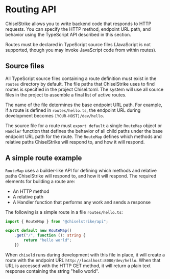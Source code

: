 # Routing API

ChiselStrike allows you to write backend code that responds to HTTP requests.
You can specify the HTTP method, endpoint URL path, and behavior using the
TypeScript API described in this section.

Routes must be declared in TypeScript source files (JavaScript is not supported,
though you may invoke JavaScript code from within routes).

## Source files

All TypeScript source files containing a route definition must exist in the
`routes` directory by default. The file paths that ChiselStrike uses to find
routes is specified in the project Chisel.toml. The system will use all source
files in the project to assemble a final list of active routes.

The name of the file determines the base endpoint URL path. For example, if a
route is defined in `routes/hello.ts`, the endpoint URL during development
becomes `[YOUR-HOST]/dev/hello`.

The source file for a route must `export default` a single `RouteMap` object or
`Handler` function that defines the behavior of all child paths under the base
endpoint URL path for the route. The `RouteMap` defines which methods and
relative paths ChiselStrike will respond to, and how it will respond.

## A simple route example

`RouteMap` uses a builder-like API for defining which methods and relative paths
ChiselStrike will respond to, and how it will respond. The required elements for
building a route are:

- An HTTP method
- A relative path
- A Handler function that performs any work and sends a response

The following is a simple route in a file `routes/hello.ts`:

```ts title="routes/hello.ts"
import { RouteMap } from "@chiselstrike/api";

export default new RouteMap()
    .get("/", function (): string {
        return "hello world";
    })
```

When `chiseld` runs during development with this file in place, it will create a
route with the endpoint URL `http://localhost:8080/dev/hello`. When that URL is
accessed with the HTTP GET method, it will return a plain text response
containing the string "hello world".

